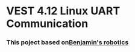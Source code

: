 # VEST 4.12 Linux UART Communication

### This poject based on[Benjamin's robotics](http://vedder.se/2015/10/communicating-with-the-vesc-using-uart/)
